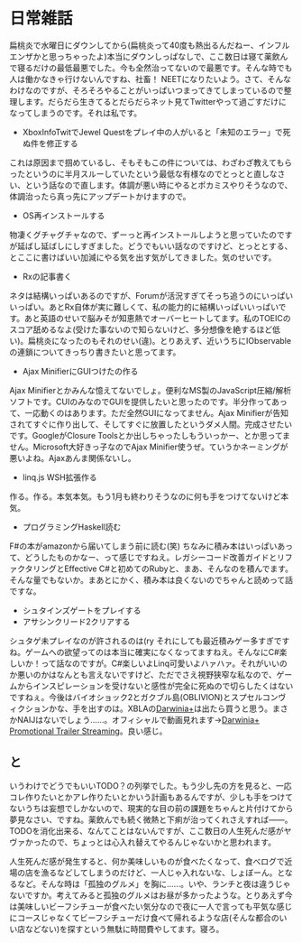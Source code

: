 # 日常雑話

扁桃炎で水曜日にダウンしてから(扁桃炎って40度も熱出るんだねー、インフルエンザかと思っちゃったよ)本当にダウンしっぱなしで、ここ数日は寝て薬飲んで寝るだけの最低最悪でした。今も全然治ってないので最悪です。そんな時でも人は働かなきゃ行けないんですね、社畜！ NEETになりたいよう。さて、そんなわけなのですが、そろそろやることがいっぱいつまってきてしまっているので整理します。だらだら生きてるとだらだらネット見てTwitterやって過ごすだけになってしまうのです。それは私です。

*  XboxInfoTwitでJewel Questをプレイ中の人がいると「未知のエラー」で死ぬ件を修正する

これは原因まで掴めているし、そもそもこの件については、わざわざ教えてもらったというのに半月スルーしていたという最低な有様なのでとっとと直しなさい、という話なので直します。体調が悪い時にやるとポカミスやりそうなので、体調治ったら真っ先にアップデートかけますので。

*  OS再インストールする

物凄くグチャグチャなので、ずーっと再インストールしようと思っていたのですが延ばし延ばしにしすぎました。どうでもいい話なのですけど、とっととする、とここに書けばいい加減にやる気を出す気がしてきました。気のせいです。

*  Rxの記事書く

ネタは結構いっぱいあるのですが、Forumが活況すぎてそっち追うのにいっぱいいっぱい。あとRx自体が実に難しくて、私の能力的に結構いっぱいいっぱいです。あと英語のせいで脳みそが知恵熱でオーバーヒートしてます。私のTOEICのスコア舐めるなよ(受けた事ないので知らないけど、多分想像を絶するほど低い)。扁桃炎になったのもそれのせい(違)。とりあえず、近いうちにIObservableの連鎖についてきっちり書きたいと思ってます。

*  Ajax MinifierにGUIつけたの作る

Ajax Minifierとかみんな憶えてないでしょ。便利なMS製のJavaScript圧縮/解析ソフトです。CUIのみなのでGUIを提供したいと思ったのです。半分作ってあって、一応動くのはあります。ただ全然GUIになってません。Ajax Minifierが告知されてすぐに作り出して、そしてすぐに放置したというダメ人間。完成させたいです。GoogleがClosure Toolsとか出しちゃったしもういっかー、とか思ってません。Microsoft大好きっ子なのでAjax Minifier使うぜ。ていうかネーミングが悪いよね。Ajaxあんま関係ないし。

*  linq.js WSH拡張作る

作る。作る。本気本気。もう1月も終わりそうなのに何も手をつけてないけど本気。

*  プログラミングHaskell読む

F#の本がamazonから届いてしまう前に読む(笑) ちなみに積み本はいっぱいあって、どうしたものかなー、って感じですねえ。レガシーコード改善ガイドとリファクタリングとEffective C#と初めてのRubyと、まあ、そんなのを積んでます。そんな量でもないか。まあとにかく、積み本は良くないのでちゃんと読めって話ですな。

*  シュタインズゲートをプレイする
*  アサシンクリード2クリアする

シュタゲ未プレイなのが許されるのは(ry それにしても最近積みゲー多すぎですね。ゲームへの欲望ってのは本当に確実になくなってますねえ。そんなにC#楽しいか！って話なのですが。C#楽しいよLinq可愛いよハァハァ。それがいいのか悪いのかはなんとも言えないですけど、ただでさえ視野狭窄な私なので、ゲームからインスピレーションを受けないと感性が完全に死ぬので切らしたくはないですねぇ。今後はバイオショック2とガクブル島(OBLIVION)とスプセルコンヴィクションかな、手を出すのは。XBLAの[Darwinia+](http://www.choke-point.com/?p=7057 "Choke Point | Darwinia+ インタビュー")は出たら買うと思う。まさかNAIJはないでしょう……。オフィシャルで動画見れます→[Darwinia+ Promotional Trailer Streaming](http://www.introversion.co.uk/darwiniaplus/ "Darwinia+ Promotional Trailer Streaming")。良い感じ。

と
----
いうわけでどうでもいいTODO？の列挙でした。もう少し先の方を見ると、一応コレ作りたいとかアレ作りたいとかいう計画もあるんですが、少しも手をつけてないうちは妄想でしかないので、現実的な目の前の課題をちゃんと片付けてから夢見なさい、ですね。薬飲んでも続く微熱と下痢が治ってくれさえすれば――。TODOを消化出来る、なんてことはないんですが、ここ数日の人生死んだ感がヤヴァかったので、ちょっとは心入れ替えてやるんじゃないかと思われます。

人生死んだ感が発生すると、何か美味しいものが食べたくなって、食べログで近場の店を漁るなどしてしまうのだけど、一人じゃ入れないな、しょぼーん。となるなど。そんな時は「孤独のグルメ」を胸に……。いや、ランチと夜は違うじゃないですか。考えてみると孤独のグルメはお昼が多かったような。とりあえず今は美味しいビーフシチューが食べたい気分なので夜に一人で言っても平気な感じにコースじゃなくてビーフシチューだけ食べて帰れるような店(そんな都合のいい店などない)を探すという無駄に時間費やしてます。寝ろ。